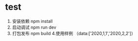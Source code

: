 # test
1. 安装依赖 npm install
2. 启动调试 npm run dev
3. 打包发布 npm build
4.使用样例 <calender v-model="data"></calender> （data:['2020,1,1','2020,2,2']）
